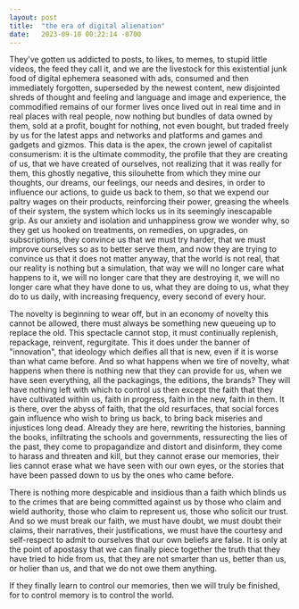 ```yaml
---
layout: post
title:  "the era of digital alienation"
date:   2023-09-10 00:22:14 -0700
---
```


They've gotten us addicted to posts, to likes, to memes, to stupid little videos, the feed they call it, and we are the livestock for this existential junk food of digital ephemera seasoned with ads, consumed and then immediately forgotten, superseded by the newest content, new disjointed shreds of thought and feeling and language and image and experience, the commodified remains of our former lives once lived out in real time and in real places with real people, now nothing but bundles of data owned by them, sold at a profit, bought for nothing, not even bought, but traded freely by us for the latest apps and networks and platforms and games and gadgets and gizmos. This data is the apex, the crown jewel of capitalist consumerism: it is the ultimate commodity, the profile that they are creating of us, that we have created of ourselves, not realizing that it was really for them, this ghostly negative, this silouhette from which they mine our thoughts, our dreams, our feelings, our needs and desires, in order to influence our actions, to guide us back to them, so that we expend our paltry wages on their products, reinforcing their power, greasing the wheels of their system, the system which locks us in its seemingly inescapable grip. As our anxiety and isolation and unhappiness grow we wonder why, so they get us hooked on treatments, on remedies, on upgrades, on subscriptions, they convince us that we must try harder, that we must improve ourselves so as to better serve them, and now they are trying to convince us that it does not matter anyway, that the world is not real, that our reality is nothing but a simulation, that way we will no longer care what happens to it, we will no longer care that they are destroying it, we will no longer care what they have done to us, what they are doing to us, what they do to us daily, with increasing frequency, every second of every hour.

The novelty is beginning to wear off, but in an economy of novelty this cannot be allowed, there must always be something new queueing up to replace the old. This spectacle cannot stop, it must continually replenish, repackage, reinvent, regurgitate. This it does under the banner of "innovation", that ideology which deifies all that is new, even if it is worse than what came before. And so what happens when we tire of novelty, what happens when there is nothing new that they can provide for us, when we have seen everything, all the packagings, the editions, the brands? They will have nothing left with which to control us then except the faith that they have cultivated within us, faith in progress, faith in the new, faith in them. It is there, over the abyss of faith, that the old resurfaces, that social forces gain influence who wish to bring us back, to bring back miseries and injustices long dead. Already they are here, rewriting the histories, banning the books, infiltrating the schools and governments, ressurecting the lies of the past, they come to propagandize and distort and disinform, they come to harass and threaten and kill, but they cannot erase our memories, their lies cannot erase what we have seen with our own eyes, or the stories that have been passed down to us by the ones who came before.

There is nothing more despicable and insidious than a faith which blinds us to the crimes that are being committed against us by those who claim and wield authority, those who claim to represent us, those who solicit our trust. And so we must break our faith, we must have doubt, we must doubt their claims, their narratives, their justifications, we must have the courtesy and self-respect to admit to ourselves that our own beliefs are false. It is only at the point of apostasy that we can finally piece together the truth that they have tried to hide from us, that they are not smarter than us, better than us, or holier than us, and that we do not owe them anything.

If they finally learn to control our memories, then we will truly be finished, for to control memory is to control the world.
